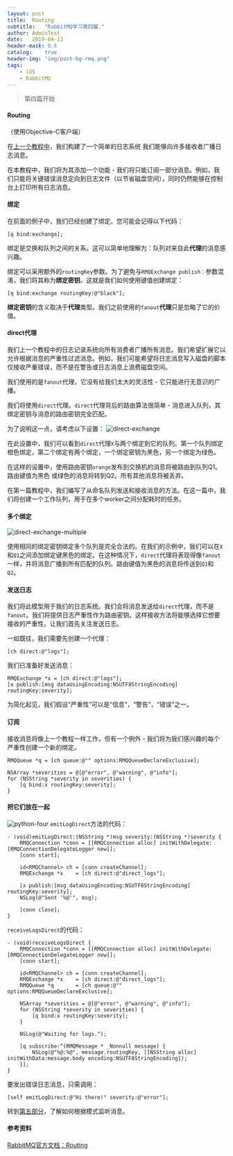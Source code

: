 ```yaml
---
layout: post
title:  Routing
subtitle:   "RabbitMQ学习第四篇."
author: AdminTest
date:   2019-04-13
header-mask: 0.6
catalog:    true
header-img: "img/post-bg-rmq.png"
tags:
    - iOS
    - RabbitMQ
---
```


>第四篇开始

#### Routing
（使用Objective-C客户端）


在[上一个教程中](/2019/04/12/RabbitMQ-Publish-Subscribe/)，我们构建了一个简单的日志系统 我们能够向许多接收者广播日志消息。

在本教程中，我们将为其添加一个功能 - 我们将只能订阅一部分消息。例如，我们只能将关键错误消息定向到日志文件（以节省磁盘空间），同时仍然能够在控制台上打印所有日志消息。


#### 绑定
在前面的例子中，我们已经创建了绑定。您可能会记得以下代码：

```objc
[q bind:exchange];
```

绑定是交换和队列之间的关系。这可以简单地理解为：队列对来自此**代理**的消息感兴趣。

绑定可以采用额外的`routingKey`参数。为了避免与`RMQExchange publish：`参数混淆，我们将其称为**绑定密钥**。这就是我们如何使用键值创建绑定：

```objc
[q bind:exchange routingKey:@"black"];
```

**绑定密钥**的含义取决于**代理**类型。我们之前使用的`fanout`**代理**只是忽略了它的价值。

#### direct代理
我们上一个教程中的日志记录系统向所有消费者广播所有消息。我们希望扩展它以允许根据消息的严重性过滤消息。例如，我们可能希望将日志消息写入磁盘的脚本仅接收严重错误，而不是在警告或日志消息上浪费磁盘空间。

我们使用的是`fanout`代理，它没有给我们太大的灵活性 - 它只能进行无意识的广播。

我们将使用`direct`代理。`direct`代理背后的路由算法很简单 - 消息进入队列，其  绑定密钥与消息的路由密钥完全匹配。

为了说明这一点，请考虑以下设置：
![direct-exchange](https://www.rabbitmq.com/img/tutorials/direct-exchange.png)


在此设置中，我们可以看到`direct`代理`X`与两个绑定到它的队列。第一个队列绑定橙色绑定，第二个绑定有两个绑定，一个绑定密钥为黑色，另一个绑定为绿色。

在这样的设置中，使用路由密钥`orange`发布到交换机的消息将被路由到队列Q1。路由键值为黑色 或绿色的消息将转到Q2。所有其他消息将被丢弃。

在第一篇教程中，我们编写了从命名队列发送和接收消息的方法。在这一篇中，我们将创建一个工作队列，用于在多个worker之间分配耗时的任务。

#### 多个绑定
![direct-exchange-multiple](https://www.rabbitmq.com/img/tutorials/direct-exchange-multiple.png)

使用相同的绑定密钥绑定多个队列是完全合法的。在我们的示例中，我们可以在`X`和`Q1`之间添加绑定键黑色的绑定。在这种情况下，`direct`代理将表现得像`fanout`一样，并将消息广播到所有匹配的队列。路由键值为黑色的消息将传送到`Q1`和`Q2`。

#### 发送日志
我们将此模型用于我们的日志系统。我们会将消息发送给`direct`代理，而不是`fanout`。我们将提供日志严重性作为路由密钥。这样接收方法将能够选择它想要接收的严重性。让我们首先关注发送日志。

一如既往，我们需要先创建一个代理：

```objc
[ch direct:@"logs"];
```

我们已准备好发送消息：

```objc
RMQExchange *x = [ch direct:@"logs"];
[x publish:[msg dataUsingEncoding:NSUTF8StringEncoding] routingKey:severity];
```
为简化起见，我们假设“严重性”可以是“信息”，“警告”，“错误”之一。

#### 订阅
接收消息将像上一个教程一样工作，但有一个例外 - 我们将为我们感兴趣的每个严重性创建一个新的绑定。

```objc
RMQQueue *q = [ch queue:@"" options:RMQQueueDeclareExclusive];

NSArray *severities = @[@"error", @"warning", @"info"];
for (NSString *severity in severities) {
    [q bind:x routingKey:severity];
}
```

#### 把它们放在一起
![python-four](https://www.rabbitmq.com/img/tutorials/python-four.png)
`emitLogDirect`方法的代码：

```objc
- (void)emitLogDirect:(NSString *)msg severity:(NSString *)severity {
    RMQConnection *conn = [[RMQConnection alloc] initWithDelegate:[RMQConnectionDelegateLogger new]];
    [conn start];

    id<RMQChannel> ch = [conn createChannel];
    RMQExchange *x    = [ch direct:@"direct_logs"];

    [x publish:[msg dataUsingEncoding:NSUTF8StringEncoding] routingKey:severity];
    NSLog(@"Sent '%@'", msg);

    [conn close];
}
```

`receiveLogsDirect`的代码：

```objc
- (void)receiveLogsDirect {
    RMQConnection *conn = [[RMQConnection alloc] initWithDelegate:[RMQConnectionDelegateLogger new]];
    [conn start];

    id<RMQChannel> ch = [conn createChannel];
    RMQExchange *x    = [ch direct:@"direct_logs"];
    RMQQueue *q       = [ch queue:@"" options:RMQQueueDeclareExclusive];

    NSArray *severities = @[@"error", @"warning", @"info"];
    for (NSString *severity in severities) {
        [q bind:x routingKey:severity];
    }

    NSLog(@"Waiting for logs.");

    [q subscribe:^(RMQMessage * _Nonnull message) {
        NSLog(@"%@:%@", message.routingKey, [[NSString alloc] initWithData:message.body encoding:NSUTF8StringEncoding]);
    }];
}
```

要发出错误日志消息，只需调用：

```objc
[self emitLogDirect:@"Hi there!" severity:@"error"];
```

转到[第五部分](/2019/04/14/RabbitMQ-Topics/)，了解如何根据模式监听消息。


#### 参考资料

[RabbitMQ官方文档：Routing](https://www.rabbitmq.com/tutorials/tutorial-four-objectivec.html)
